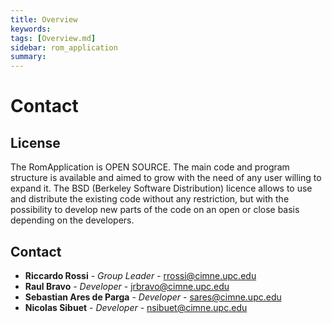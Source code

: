 ```yaml
---
title: Overview
keywords:
tags: [Overview.md]
sidebar: rom_application
summary:
---
```


# Contact


## License

The RomApplication is OPEN SOURCE. The main code and program structure is available and aimed to grow with the need of any user willing to expand it. The BSD (Berkeley Software Distribution) licence allows to use and distribute the existing code without any restriction, but with the possibility to develop new parts of the code on an open or close basis depending on the developers.

## Contact

* **Riccardo Rossi** - *Group Leader* - [rrossi@cimne.upc.edu](mailto:rrossi@cimne.upc.edu)
* **Raul Bravo** - *Developer* - [jrbravo@cimne.upc.edu](mailto:jrbravo@cimne.upc.edu)
* **Sebastian Ares de Parga** - *Developer* - [sares@cimne.upc.edu](mailto:sares@cimne.upc.edu)
* **Nicolas Sibuet** - *Developer* - [nsibuet@cimne.upc.edu](mailto:nsibuet@cimne.upc.edu)